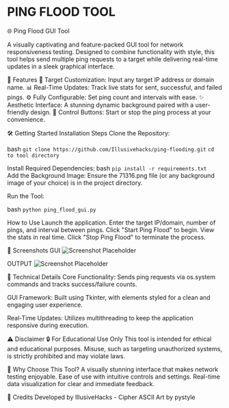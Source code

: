 # **PING FLOOD TOOL**

🌐 Ping Flood GUI Tool

A visually captivating and feature-packed GUI tool for network responsiveness testing.
Designed to combine functionality with style, this tool helps send multiple ping requests to a target while delivering real-time updates in a sleek graphical interface.

🌟 Features
🎯 Target Customization: Input any target IP address or domain name.
📊 Real-Time Updates: Track live stats for sent, successful, and failed pings.
⚙️ Fully Configurable: Set ping count and intervals with ease.
✨ Aesthetic Interface: A stunning dynamic background paired with a user-friendly design.
🛑 Control Buttons: Start or stop the ping process at your convenience.


🛠 Getting Started
Installation Steps
Clone the Repository:

bash
````git clone https://github.com/Illusivehacks/ping-flooding.git```` 
````cd to tool directory````  

Install Required Dependencies:
bash
````pip install -r requirements.txt````  
Add the Background Image:
Ensure the 71316.png file (or any background image of your choice) is in the project directory.

Run the Tool:

bash
````python ping_flood_gui.py```` 

How to Use
Launch the application.
Enter the target IP/domain, number of pings, and interval between pings.
Click "Start Ping Flood" to begin.
View the stats in real time.
Click "Stop Ping Flood" to terminate the process.


📸 Screenshots
GUI
![Screenshot Placeholder](GUI.png)


OUTPUT
![Screenshot Placeholder](output.png)

🧩 Technical Details
Core Functionality:
Sends ping requests via os.system commands and tracks success/failure counts.

GUI Framework:
Built using Tkinter, with elements styled for a clean and engaging user experience.

Real-Time Updates:
Utilizes multithreading to keep the application responsive during execution.

⚠️ Disclaimer
🔒 For Educational Use Only
This tool is intended for ethical and educational purposes. Misuse, such as targeting unauthorized systems, is strictly prohibited and may violate laws.

🌈 Why Choose This Tool?
A visually stunning interface that makes network testing enjoyable.
Ease of use with intuitive controls and settings.
Real-time data visualization for clear and immediate feedback.

🎨 Credits
Developed by IllusiveHacks - Cipher
ASCII Art by pystyle
